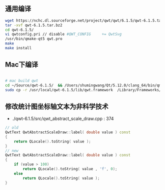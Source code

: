 
## 通用编译

```bash
wget https://nchc.dl.sourceforge.net/project/qwt/qwt/6.1.5/qwt-6.1.5.tar.bz2
tar -xvf qwt-6.1.5.tar.bz2
cd qwt-6.1.5/
vi qwtconfig.pri // disable #QWT_CONFIG     += QwtSvg
/usr/bin/qmake-qt5 qwt.pro
make
make install
```

## Mac下编译

```bash

# mac build qwt
cd ~/Source/qwt-6.1.5/  && /Users/shumingwang/Qt/5.12.0/clang_64/bin/qmake qwt.pro && make && sudo make install
sudo cp -r /usr/local/qwt-6.1.5/lib/qwt.framework  /Library/Frameworks/
```

## 修改统计图坐标轴文本为非科学技术
* ./qwt-6.1.5/src/qwt_abstract_scale_draw.cpp : 374
```C++
// old
QwtText QwtAbstractScaleDraw::label( double value ) const
{
    return QLocale().toString( value );
}
// new
QwtText QwtAbstractScaleDraw::label( double value ) const
{ 
    if (value > 100)
        return QLocale().toString( value , 'f', 0);
    else
        return QLocale().toString( value );
}
```
